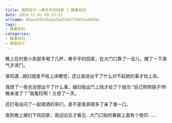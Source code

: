 ```yaml
---
title: 搞笑段子->晕乎乎的回家 | 糗事百科
date: 2019-11-01 09:33:21
urlname: 05ae356535aea5a2534237685da8d59a
tags: 
- 糗事百科
categories:
- 糗事百科
- 搞笑段子
---
```

晚上在村里小卖部多喝了几杯，晕乎乎的回家，在大门口靠了一会儿，醒了一下酒气才进门。

谁知道…媳妇就是不给上床睡觉，还让我说出干了什么对不起她的事才给上床。

我想了一夜也没想出干了什么事，媳妇临出门上班才给了个提示:“自己照照镜子!昨晚亲谁了？”我冤枉啊！又想了一天。

还打电话问了一起喝酒的哥们，是不是我真喝多了亲了谁一口。

直到晚上媳妇下班回家，我迎出去才看见…大门口贴的春联上面有个唇印……


